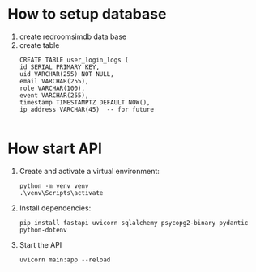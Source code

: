 # How to setup database
1. create redroomsimdb data base
2. create table
    ```
    CREATE TABLE user_login_logs (
    id SERIAL PRIMARY KEY,
    uid VARCHAR(255) NOT NULL,
    email VARCHAR(255),
    role VARCHAR(100),
    event VARCHAR(255),
    timestamp TIMESTAMPTZ DEFAULT NOW(),
    ip_address VARCHAR(45)  -- for future
   

# How start API
1. Create and activate a virtual environment:
    ```
    python -m venv venv
    .\venv\Scripts\activate

3. Install dependencies:
   ```
   pip install fastapi uvicorn sqlalchemy psycopg2-binary pydantic python-dotenv

5. Start the API
   ```
   uvicorn main:app --reload

